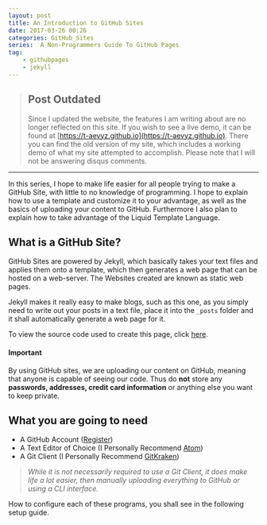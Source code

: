 ```yaml
---
layout: post
title: An Introduction to GitHub Sites
date: 2017-03-26 00:26
categories: GitHub_Sites
series:  A Non-Programmers Guide To GitHub Pages
tag:
    - githubpages
    - jekyll
---
```


> ## Post Outdated 
>Since I updated the website, the features I am writing about are no longer reflected on this site. If you wish to see a live demo, it can be found at [https://t-aevyz.github.io](https://t-aevyz.github.io). There you can find the old version of my site, which includes a working demo of what my site attempted to accomplish. Please note that I will not be answering disqus comments.

---

In this series, I hope to make life easier for all people trying to make a GitHub Site, with little to no knowledge of programming. I hope to explain how to use a template and customize it to your advantage, as well as the basics of uploading your content to GitHub. Furthermore I also plan to explain how to take advantage of the Liquid Template Language.  


## What is a GitHub Site?
GitHub Sites are powered by Jekyll, which basically takes your text files and applies them onto a template, which then generates a web page that can be hosted on a web-server. The Websites created are known as static web pages.

Jekyll makes it really easy to make blogs, such as this one, as you simply need to write out your posts in a text file, place it into the `_posts` folder and it shall automatically generate a web page for it.

To view the source code used to create this page, click [here](https://raw.githubusercontent.com/Aevyz/aevyz.github.io/master/_posts/_posts/2017-03-25-GS-For-Non-Programmers.md).

#### Important
By using GitHub sites, we are uploading our content on GitHub, meaning that anyone is capable of seeing our code. Thus do **not** store any **passwords, addresses, credit card information** or anything else you want to keep private.

## What you are going to need
* A GitHub Account ([Register](https://github.com/join?source=header-home))
* A Text Editor of Choice (I Personally Recommend [Atom](https://atom.io/))
* A Git Client (I Personally Recommend [GitKraken](https://www.gitkraken.com/))


>_While it is not necessarily required to use a Git Client, it does make life a lot easier, then manually uploading everything to GitHub or using a CLI interface._

How to configure each of these programs, you shall see in the following setup guide.
